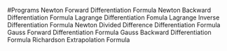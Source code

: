 #Programs
Newton Forward Differentiation Formula
Newton Backward Differentiation Formula
Lagrange Differentiation Fomula
Lagrange Inverse Differentiation Formula
Newton Divided Difference Differentiation Formula
Gauss Forward Differentiation Formula
Gauss Backward Differentiation Formula
Richardson Extrapolation Formula

